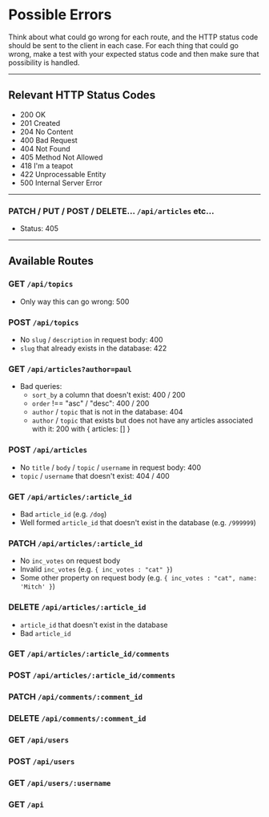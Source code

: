 # Possible Errors

Think about what could go wrong for each route, and the HTTP status code should be sent to the client in each case.
For each thing that could go wrong, make a test with your expected status code and then make sure that possibility is handled.

---

## Relevant HTTP Status Codes

- 200 OK
- 201 Created
- 204 No Content
- 400 Bad Request
- 404 Not Found
- 405 Method Not Allowed
- 418 I'm a teapot
- 422 Unprocessable Entity
- 500 Internal Server Error

---



### PATCH / PUT / POST / DELETE... `/api/articles` etc...

- Status: 405

---

## Available Routes

### GET `/api/topics`

- Only way this can go wrong: 500

### POST `/api/topics`

- No `slug` / `description` in request body: 400
- `slug` that already exists in the database: 422

### GET `/api/articles?author=paul`

- Bad queries:
  - `sort_by` a column that doesn't exist: 400 / 200
  - `order` !== "asc" / "desc": 400 / 200
  - `author` / `topic` that is not in the database: 404
  - `author` / `topic` that exists but does not have any articles associated with it: 200 with { articles: [] }

### POST `/api/articles`

- No `title` / `body` / `topic` / `username` in request body: 400
- `topic` / `username` that doesn't exist: 404 / 400

### GET `/api/articles/:article_id`

- Bad `article_id` (e.g. `/dog`)
- Well formed `article_id` that doesn't exist in the database (e.g. `/999999`)

### PATCH `/api/articles/:article_id`

- No `inc_votes` on request body
- Invalid `inc_votes` (e.g. `{ inc_votes : "cat" }`)
- Some other property on request body (e.g. `{ inc_votes : "cat", name: 'Mitch' }`)

### DELETE `/api/articles/:article_id`

- `article_id` that doesn't exist in the database
- Bad `article_id`

### GET `/api/articles/:article_id/comments`

### POST `/api/articles/:article_id/comments`

### PATCH `/api/comments/:comment_id`

### DELETE `/api/comments/:comment_id`

### GET `/api/users`

### POST `/api/users`

### GET `/api/users/:username`

### GET `/api`